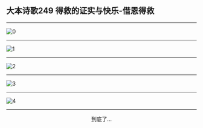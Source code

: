
## 大本诗歌249 得救的证实与快乐-借恩得救
        
<div id="aplayer0"></div>

---

<img alt="0" data-original="/data/d0248/0">

---

<img alt="1" data-original="/data/d0248/1">

---

<img alt="2" data-original="/data/d0248/2">

---

<img alt="3" data-original="/data/d0248/3">

---

<img alt="4" data-original="/data/d0248/4">

---

<p style="text-align: center">到底了...</p>

<script src="/js/dist-view.js"></script>

<script>
MAIN.id = 'd0248';
        
const ap0 = new APlayer({
    container: document.getElementById('aplayer0'),
    volume: 1,
    loop: 'none',
    preload: 'none',
    audio: [{
        name: '大本诗歌249.mp3',
        artist: '大本诗歌',
        url: 'https://res.wx.qq.com/voice/getvoice?mediaid=MzI0NTk3MDM5M18yMjQ3NDkwNjE0',
        cover: '/favicon'
    }]
});
</script>
